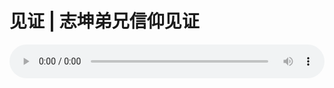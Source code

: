 # 见证 | 志坤弟兄信仰见证

<audio style="width: 100%;" preload="false" controls controlslist="nodownload"><source src="//file.simai.life/audio/mp3/old/18454.mp3" type="audio/mpeg">Your browser does not support the audio element.</audio>


